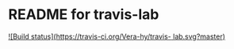 # README for travis-lab
[![Build status](https://travis-ci.org/Vera-hy/travis- lab.svg?master)](https://travis-ci.org/Vera-hy) 